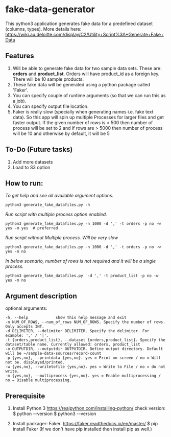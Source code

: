 # fake-data-generator
This python3 application generates fake data for a predefined dataset (columns, types). More details here:
https://wiki.au.deloitte.com/display/C2/Utility+Script%3A+Generate+Fake+Data

## Features

1. Will be able to generate fake data for two sample data sets. These are: **orders** and **product_list**. Orders will have product_id as a foreign key. There will be 10 sample products.
2. These fake data will be generated using a python package called 'Faker'.
3. You can specify couple of runtime arguments (so that we can run this as a job).
4. You can specify output file location.
5. Faker is really slow (specially when generating names i.e. fake text data). So this app will spin up multiple Processes for larger files and get faster output. If the given number of rows is < 500 then number of process will be set to 2 and if rows are > 5000 then number of process will be 10 and otherwise by default, it will be 5

## To-Do (Future tasks)
1. Add more datasets
2. Load to S3 option

## How to run:

*To get help and see all available argument options.*

    python3 generate_fake_datafiles.py -h
*Run script with multiple process option enabled.*

    python3 generate_fake_datafiles.py -n 1000 -d ',' -t orders -p no -w yes -m yes  # preferred
*Run script without Multiple process. Will be very slow*

    python3 generate_fake_datafiles.py -n 1000 -d ',' -t orders -p no -w yes -m no
*In below scenario, number of rows is not required and it will be a single process.*

    python3 generate_fake_datafiles.py  -d ',' -t product_list -p no -w yes -m no

## Argument description

optional arguments:
```
-h, --help            show this help message and exit
-n NUM_OF_ROWS, --num_of_rows NUM_OF_ROWS. Specify the number of rows. Only accepts INT.
-d DELIMITER, --delimiter DELIMITER. Specify the delimiter. For example: ',' / '|'.
-t {orders,product_list}, --dataset {orders,product_list}. Specify the dataset/table name. Currently allowed: orders, product_list
-o OUTPUTDIR, --outputdir OUTPUTDIR. Define output directory. Default will be ~/sample-data-sources/record-count
-p {yes,no}, --printdata {yes,no}. yes = Print on screen / no = Will not be. displayed/printed.
-w {yes,no}, --writetofile {yes,no}. yes = Write to File / no = do not write.
-m {yes,no}, --multiprocess {yes,no}. yes = Enable multiprocessing / no = Disable multiprocessing.
```

## Prerequisite

1. Install Python 3
https://realpython.com/installing-python/
check version:
$ python --version
$ python3 --version

2. Install packager: Faker.
https://faker.readthedocs.io/en/master/
$ pip install Faker
(If we don't have pip installed then install pip as well.)
